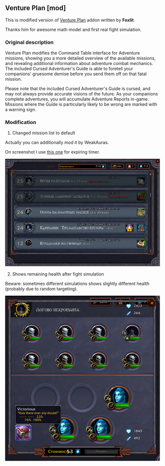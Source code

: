 ## Venture Plan [mod]

This is modified version of [Venture Plan](https://www.townlong-yak.com/addons/venture-plan) addon written by **Foxlit**.
 
Thanks him for awesome math model and first real fight simulation.

### Original description

Venture Plan modifies the Command Table interface for Adventure missions, showing you a more detailed overview of the available missions, and revealing additional information about adventure combat mechanics. The included Cursed Adventurer's Guide is able to foretell your companions' gruesome demise before you send them off on that fatal mission.

Please note that the included Cursed Adventurer's Guide is cursed, and may not always provide accurate visions of the future. As your companions complete adventures, you will accumulate Adventure Reports in-game. Missions where the Guide is particularly likely to be wrong are marked with a warning sign.

### Modification

1. Changed mission list to default

Actually you can additionally mod it by WeakAuras.

On screenshot I use [this one](https://wago.io/2c5uE2huK) for expiring timer.

![mission list](./images/list.png)

2. Shows remaining health after fight simulation

Beware: sometimes different simulations shows slightly different health (probably due to random targeting).

![mission page](./images/mission.png)
